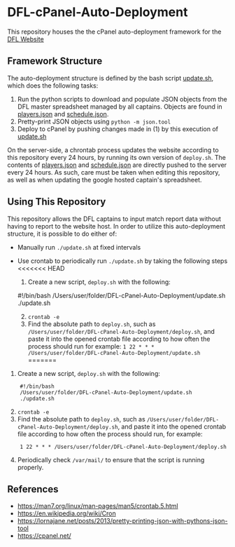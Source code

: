 # DFL-cPanel-Auto-Deployment
This repository houses the the cPanel auto-deployment framework for the [DFL Website](http://foyausa.org/index.html)

## Framework Structure
The auto-deployment structure is defined by the bash script [update.sh](./update.sh), which does the following tasks:
1. Run the python scripts to download and populate JSON objects from the DFL master spreadsheet managed by all captains. Objects are found in [players.json](./players.json) and [schedule.json](./schedule.json).
2. Pretty-print JSON objects using `python -m json.tool`
3. Deploy to cPanel by pushing changes made in (1) by this execution of [update.sh](./update.sh)

On the server-side, a chrontab process updates the website according to this repository every 24 hours, by running its own version of `deploy.sh`. The contents of [players.json](./players.json) and [schedule.json](./schedule.json) are directly pushed to the server every 24 hours. As such, care must be taken when editing this repository, as well as when updating the google hosted captain's spreadsheet.

## Using This Repository
This repository allows the DFL captains to input match report data without having to report to the website host. In order to utilize this auto-deployment structure, it is possible to do either of:
* Manually run `./update.sh` at fixed intervals
* Use crontab to periodically run `./update.sh` by taking the following steps
<<<<<<< HEAD
  1. Create a new script, `deploy.sh` with the following:

    #!/bin/bash
    /Users/user/folder/DFL-cPanel-Auto-Deployment/update.sh
    ./update.sh

  2. `crontab -e`
  3. Find the absolute path to `deploy.sh`, such as `/Users/user/folder/DFL-cPanel-Auto-Deployment/deploy.sh`, and paste it into the opened crontab file according to how often the process should run for example:
    `1 22 * * * /Users/user/folder/DFL-cPanel-Auto-Deployment/update.sh`
=======
1. Create a new script, `deploy.sh` with the following:
```
    #!/bin/bash
    /Users/user/folder/DFL-cPanel-Auto-Deployment/update.sh
    ./update.sh
```
  2. `crontab -e`
  3. Find the absolute path to `deploy.sh`, such as `/Users/user/folder/DFL-cPanel-Auto-Deployment/deploy.sh`, and paste it into the opened crontab file according to how often the process should run, for example:

```
    1 22 * * * /Users/user/folder/DFL-cPanel-Auto-Deployment/deploy.sh
```
  4. Periodically check `/var/mail/` to ensure that the script is running properly.

## References
* https://man7.org/linux/man-pages/man5/crontab.5.html
* https://en.wikipedia.org/wiki/Cron
* https://lornajane.net/posts/2013/pretty-printing-json-with-pythons-json-tool
* https://cpanel.net/
